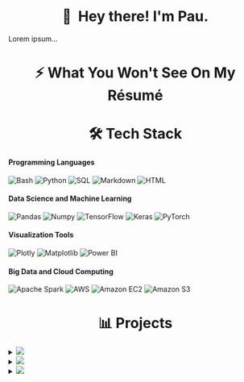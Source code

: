 <h1 align=center>👋 &nbsp;Hey there! I'm Pau.</h1>
Lorem ipsum…

<h1 align=center>⚡️ What You Won't See On My Résumé</h1>

<h1 align=center>🛠️ Tech Stack</h1>

#### Programming Languages
![Bash](https://img.shields.io/badge/Bash-3A3A3A?style=flat&logo=gnubash) ![Python](https://img.shields.io/badge/Python-3A3A3A?style=flat&logo=python) ![SQL](https://img.shields.io/badge/SQL-3A3A3A?style=flat&logo=mysql) ![Markdown](https://img.shields.io/badge/Markdown-3A3A3A?style=flat&logo=markdown) ![HTML](https://img.shields.io/badge/HTML-3A3A3A?style=flat&logo=html5)

#### Data Science and Machine Learning
![Pandas](https://img.shields.io/badge/Pandas-3A3A3A?style=flat&logo=pandas) ![Numpy](https://img.shields.io/badge/Numpy-3A3A3A?style=flat&logo=numpy) ![TensorFlow](https://img.shields.io/badge/Tensorflow-3A3A3A?style=flat&logo=tensorflow) ![Keras](https://img.shields.io/badge/Keras-3A3A3A?style=flat&logo=keras) ![PyTorch](https://img.shields.io/badge/PyTorch-3A3A3A?style=flat&logo=pytorch) 

#### Visualization Tools
![Plotly](https://img.shields.io/badge/Plotly-3A3A3A?style=flat&logo=plotly) ![Matplotlib](https://img.shields.io/badge/Matplotlib-3A3A3A?style=flat) ![Power BI](https://img.shields.io/badge/Power%20BI-3A3A3A?style=flat&logo=powerbi)

#### Big Data and Cloud Computing
![Apache Spark](https://img.shields.io/badge/Apache%20Spark-3A3A3A?style=flat&logo=apachespark) ![AWS](https://img.shields.io/badge/Amazon%20Web%20Services-3A3A3A?style=flat&logo=amazonwebservices) ![Amazon EC2](https://img.shields.io/badge/Amazon%20EC2-3A3A3A?style=flat&logo=amazonec2) 
 ![Amazon S3](https://img.shields.io/badge/Amazon%20S3-3A3A3A?style=flat&logo=amazons3)

<h1 align=center>📊&nbsp;Projects</h1>
<details>
 <summary>
   <img src="https://img.shields.io/badge/Data%20Mining%20And%20Wrangling-002B59?style=for-the-badge&logo=pandas">
 </summary>
 <ul>
<!--   <li> -->
   🎧&nbsp;&nbsp;<a href="https://github.com/paumartinez1/Spotify-info-retrieval">Boosting Artist Streams with Information Retrieval on Spotify</a>
  </li>
   <br><br>
<!--   <li> -->
    👩🏼‍🎤&nbsp;&nbsp;<a href="https://github.com/paumartinez1/Spotify-dimensionality-reduction-archetypes">Revolutionizing Spotify Wrapped: Creating Musical Archetypes with Principal Component Analysis</a>
  </li>
   <br><br>
<!--   <li> -->
   🔍&nbsp;&nbsp;<a href="https://github.com/paumartinez1/arxiv-clustering">Charting the Evolution of Ideas: Unsupervised Thematic Analysis of 30 Years of arXiv Research</a>
  </li>
   <br><br>
<!--   <li> -->
   📚&nbsp;&nbsp;<a href="https://github.com/paumartinez1/fim-learning-pathways/tree/main">From Random Walks to Guided Journeys: Creating Learning Pathways through Frequent Itemset Mining</a>
  </li>
 </ul>
</details>

<details>
 <summary>
   <img src="https://img.shields.io/badge/Machine%20Learning-5E34AA?style=for-the-badge&logo=tensorflow&logoColor=white">
 </summary>
 <ul>
<!--   <li> -->
   ⚙️&nbsp;&nbsp;<a href="https://github.com/paumartinez1/machine-learning-imputation">Filling the Gaps: Handling Missing Data through Machine Learning</a>
  </li>
   <br><br>
<!--   <li> -->
   <img src="https://upload.wikimedia.org/wikipedia/commons/thumb/0/04/ChatGPT_logo.svg/2048px-ChatGPT_logo.svg.png" width="16" height="16">&nbsp;&nbsp;<a href="https://github.com/paumartinez1/llm-data-augmentation.git">Data In Disguise: Addressing Textual Data Scarcity through AI and Interpretability Techniques</a>
   <br><br>
  </li>
<!--   <li> -->
   🚬&nbsp;&nbsp;<a href="https://github.com/paumartinez1/smoker-detection-deep-learning.git">Huli Ka, Balbon!: Automated Alarm for Smoking in Non-Designated Areas using Deep Learning</a>
  </li>
 </ul>
</details>

<details>
 <summary>
   <img src="https://img.shields.io/badge/Big%20Data%20And%20Cloud%20Computing-C27503?style=for-the-badge&logo=amazonwebservices&logoColor=white">
 </summary>
 <ul>
<!--   <li> -->
   📰&nbsp;&nbsp;<a href="https://github.com/paumartinez1/gdelt-eda.git">Remember, Remember that Week in October: Analyzing Crime Events in the Philippines after Rodrigo Duterte's Election</a>
  </li>
  <br><br>
<!--   <li> -->
  🦠&nbsp;&nbsp;<a href="https://github.com/paumartinez1/covid19-topic-modeling.git">Behind the Mask: Tracing the Timeline of COVID-19 using Topic Modeling and Evolution</a>
  </li>
 </ul>
</details>
